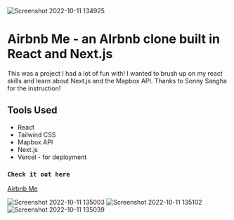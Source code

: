 ![Screenshot 2022-10-11 134925](https://user-images.githubusercontent.com/103011750/195163952-ed8f3669-bf07-4b81-b8ef-696e4c4ec7c3.png)



# Airbnb Me - an AIrbnb clone built in React and Next.js

This was a project I had a lot of fun with! I wanted to brush up on my react skills and learn about Next.js and the Mapbox API. Thanks to Sonny Sangha for the instruction!

## Tools Used

- React
- Tailwind CSS
- Mapbox API
- Next.js
- Vercel - for deployment

### `Check it out here`
[Airbnb Me](https://notbnb-react-nextjs.vercel.app/)

![Screenshot 2022-10-11 135003](https://user-images.githubusercontent.com/103011750/195164002-691341ac-888c-4e3b-901a-a0a0640ee17a.png)
![Screenshot 2022-10-11 135102](https://user-images.githubusercontent.com/103011750/195164012-afc9b00d-c459-410d-9cad-8d6c33016fce.png)
![Screenshot 2022-10-11 135039](https://user-images.githubusercontent.com/103011750/195164017-9251187e-76be-4637-a5f2-0fdf693f22f6.png)
